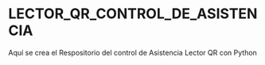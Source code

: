 # LECTOR_QR_CONTROL_DE_ASISTENCIA
Aquí se crea el Respositorio del control de Asistencia Lector QR  con Python
